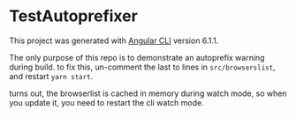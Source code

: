 # TestAutoprefixer

This project was generated with [Angular CLI](https://github.com/angular/angular-cli) version 6.1.1.

The only purpose of this repo is to demonstrate an autoprefix warning during build.
to fix this, un-comment the last to lines in `src/browserslist`, and restart `yarn start`.

turns out, the browserlist is cached in memory during watch mode, so when you update it, you need to restart the cli watch mode.
